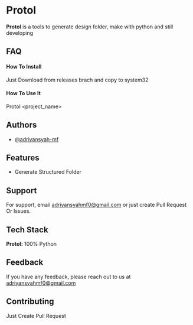 
# Protol

**Protol** is a tools to generate design folder, make with python and still developing





## FAQ

#### How To Install

Just Download from releases brach and copy to system32

#### How To Use It

Protol <project_name>


## Authors

- [@adriyansyah-mf](https://www.github.com/adriyansyah-mf)


## Features

- Generate Structured Folder


## Support

For support, email adriyansyahmf0@gmail.com or just create Pull Request Or Issues.


## Tech Stack

**Protol:** 100% Python




## Feedback

If you have any feedback, please reach out to us at adriyansyahmf0@gmail.com


## Contributing

Just Create Pull Request

